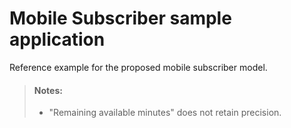 Mobile Subscriber sample application
====================================

Reference example for the proposed mobile subscriber model.

> #### Notes:
> - "Remaining available minutes" does not retain precision.
